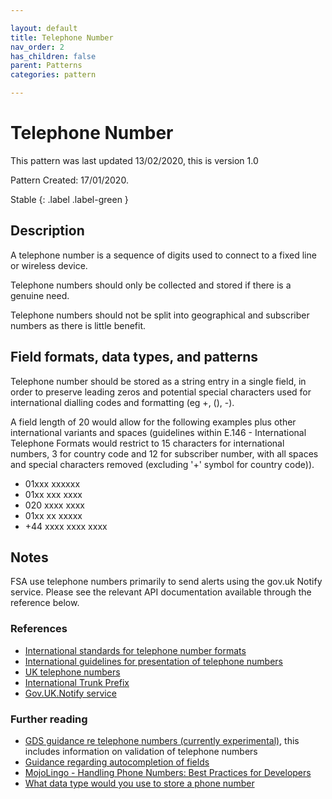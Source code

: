 ```yaml
---

layout: default
title: Telephone Number
nav_order: 2
has_children: false
parent: Patterns
categories: pattern

---
```


# Telephone Number

This pattern was last updated 13/02/2020, this is version 1.0

Pattern Created: 17/01/2020.

Stable
{: .label .label-green }

## Description

A telephone number is a sequence of digits used to connect to a fixed line or wireless device.  

Telephone numbers should only be collected and stored if there is a genuine need.

Telephone numbers should not be split into geographical and subscriber numbers as there is little benefit.

## Field formats, data types, and patterns

Telephone number should be stored as a string entry in a single field, in order to preserve leading zeros and potential special characters used for international dialling codes and formatting (eg +, (), -).

A field length of 20 would allow for the following examples plus other international variants and spaces (guidelines within E.146 - International Telephone Formats would restrict to 15 characters for international numbers, 3 for country code and 12 for subscriber number, with all spaces and special characters removed (excluding '+' symbol for country code)).

-   01xxx xxxxxx
-   01xx xxx xxxx
-   020 xxxx xxxx
-   01xx xx xxxxx
-   +44 xxxx xxxx xxxx

## Notes

FSA use telephone numbers primarily to send alerts using the gov.uk Notify service.  Please see the relevant API documentation available through the reference below.

### References

-   [International standards for telephone number formats](https://en.wikipedia.org/wiki/E.164)
-   [International guidelines for presentation of telephone numbers](https://en.wikipedia.org/wiki/E.123)
-   [UK telephone numbers](https://en.wikipedia.org/wiki/Telephone_numbers_in_the_United_Kingdom)
-   [International Trunk Prefix](https://en.wikipedia.org/wiki/Trunk_prefix)
-   [Gov.UK.Notify service](https://www.notifications.service.gov.uk/features)

### Further reading

-   [GDS guidance re telephone numbers (currently experimental)](https://design-system.service.gov.uk/patterns/telephone-numbers/), this includes information on validation of telephone numbers
-   [Guidance regarding autocompletion of fields](https://www.w3.org/WAI/WCAG21/Understanding/identify-input-purpose.html)
-   [MojoLingo - Handling Phone Numbers: Best Practices for Developers](https://mojolingo.com/blog/2015/best-practices-handling-phone-numbers/)
-   [What data type would you use to store a phone number](https://teamtreehouse.com/community/what-data-type-would-you-use-to-store-a-phone-number)
